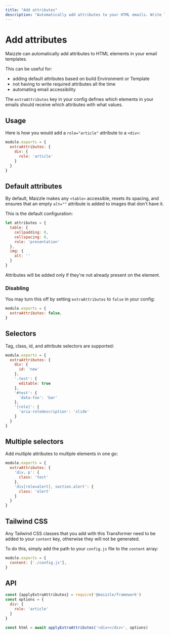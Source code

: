 ```yaml
---
title: "Add attributes"
description: "Automatically add attributes to your HTML emails. Write less code and easily improve accessibility."
---
```


# Add attributes

Maizzle can automatically add attributes to HTML elements in your email templates.

This can be useful for:

- adding default attributes based on build Environment or Template
- not having to write required attributes all the time
- automating email accessibility

The `extraAttributes` key in your config defines which elements in your emails should receive which attributes with what values.

## Usage

Here is how you would add a `role="article"` attribute to a `<div>`:

<code-sample title="config.js">

  ```js
  module.exports = {
    extraAttributes: {
      div: {
        role: 'article'
      }
    }
  }
  ```

</code-sample>

## Default attributes

By default, Maizzle makes any `<table>` accessible, resets its spacing, and ensures that an empty `alt=""` attribute is added to images that don't have it.

This is the default configuration:

<code-sample>

```js
let attributes = {
  table: {
    cellpadding: 0,
    cellspacing: 0,
    role: 'presentation'
  },
  img: {
    alt: ''
  }
}
```

</code-sample>

<alert>Attributes will be added only if they're not already present on the element.</alert>

### Disabling

You may turn this off by setting `extraAttributes` to `false` in your config:

<code-sample title="config.js">

  ```js
  module.exports = {
    extraAttributes: false,
  }
  ```

</code-sample>

## Selectors

Tag, class, id, and attribute selectors are supported:

<code-sample title="config.js">

  ```js
  module.exports = {
    extraAttributes: {
      div: {
        id: 'new'
      },
      '.test': {
        editable: true
      },
      '#test': {
        'data-foo': 'bar'
      },
      '[role]': {
        'aria-roledescription': 'slide'
      }
    }
  }
  ```

</code-sample>

## Multiple selectors

Add multiple attributes to multiple elements in one go:

<code-sample title="config.js">

  ```js
  module.exports = {
    extraAttributes: {
      'div, p': {
        class: 'test'
      },
      'div[role=alert], section.alert': {
        class: 'alert'
      }
    }
  }
  ```

</code-sample>

## Tailwind CSS

Any Tailwind CSS classes that you add with this Transformer need to be added to your `content` key, otherwise they will not be generated.

To do this, simply add the path to your `config.js` file to the `content` array:

<code-sample title="tailwind.config.js">

  ```js
  module.exports = {
    content: ['./config.js'],
  }
  ```

</code-sample>

## API

<code-sample title="app.js">

  ```js
  const {applyExtraAttributes} = require('@maizzle/framework')
  const options = {
    div: {
      role: 'article'
    }
  }

  const html = await applyExtraAttributes('<div></div>', options)
  ```

</code-sample>
